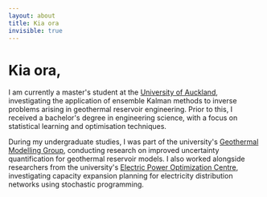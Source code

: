 ```yaml
---
layout: about
title: Kia ora
invisible: true
---
```


# Kia ora,

I am currently a master's student at the [University of Auckland](https://www.auckland.ac.nz/en.html), investigating the application of ensemble Kalman methods to inverse problems arising in geothermal reservoir engineering. Prior to this, I received a bachelor's degree in engineering science, with a focus on statistical learning and optimisation techniques.

During my undergraduate studies, I was part of the university's [Geothermal Modelling Group](http://www.geothermal.auckland.ac.nz/en.html), conducting research on improved uncertainty quantification for geothermal reservoir models. I also worked alongside researchers from the university's [Electric Power Optimization Centre](https://www.epoc.org.nz/), investigating capacity expansion planning for electricity distribution networks using stochastic programming.